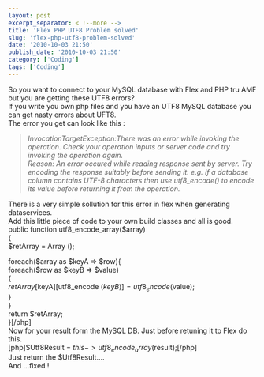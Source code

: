 ```yaml
---
layout: post
excerpt_separator: < !--more -->
title: 'Flex PHP UTF8 Problem solved'
slug: 'flex-php-utf8-problem-solved'
date: '2010-10-03 21:50'
publish_date: '2010-10-03 21:50'
category: ['Coding']
tags: ['Coding']
---
```

So you want to connect to your MySQL database with Flex and PHP tru AMF but
you are getting these UTF8 errors?  
If you write you own php files and you have an UTF8 MySQL database you can get
nasty errors about UFT8.  
The error you get can look like this :

>  _InvocationTargetException:There was an error while invoking the operation.
Check your operation inputs or server code and try invoking the operation
again._  
>  _Reason: An error occured while reading response sent by server. Try
encoding the response suitably before sending it. e.g. If a database column
contains UTF-8 characters then use utf8_encode() to encode its value before
returning it from the operation._

There is a very simple sollution for this error in flex when generating
dataservices.  
Add this little piece of code to your own build classes and all is good.  
public function utf8_encode_array($array)  
{  
$retArray = Array ();  
  
foreach($array as $keyA => $row){  
foreach($row as $keyB => $value)  
{  
$retArray[$keyA][utf8_encode ($keyB)] = utf8_encode ($value);  
}  
}  
return $retArray;  
}[/php]  
Now for your result form the MySQL DB. Just before retuning it to Flex do
this.  
[php]$Utf8Result = $this->utf8_encode_array($result);[/php]  
Just return the $Utf8Result….  
And …fixed !

